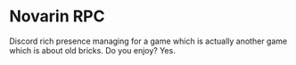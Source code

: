# Novarin RPC
Discord rich presence managing for a game which is actually another game which is about old bricks. Do you enjoy? Yes.

